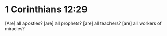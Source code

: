 # 1 Corinthians 12:29

[Are] all apostles? [are] all prophets? [are] all teachers? [are] all workers of miracles?